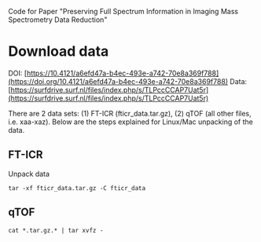 Code for Paper "Preserving Full Spectrum Information in Imaging Mass Spectrometry Data Reduction"

# Download data
DOI: [https://10.4121/a6efd47a-b4ec-493e-a742-70e8a369f788](https://doi.org/10.4121/a6efd47a-b4ec-493e-a742-70e8a369f788)
Data: [https://surfdrive.surf.nl/files/index.php/s/TLPccCCAP7Uat5r](https://surfdrive.surf.nl/files/index.php/s/TLPccCCAP7Uat5r)

There are 2 data sets: (1) FT-ICR (fticr_data.tar.gz), (2) qTOF (all other files, i.e. xaa-xaz). Below are the steps explained for Linux/Mac unpacking of the data.

## FT-ICR
Unpack data
```
tar -xf fticr_data.tar.gz -C fticr_data
```

## qTOF
```
cat *.tar.gz.* | tar xvfz -
```
